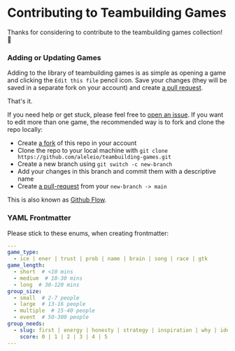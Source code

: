 # Contributing to Teambuilding Games

Thanks for considering to contribute to the teambuilding games collection! :tada:

### Adding or Updating Games
Adding to the library of teambuilding games is as simple as opening a game and clicking the `Edit this file` pencil icon.
Save your changes (they will be saved in a separate fork on your account) and create [a pull request](https://github.com/aleleio/teambuilding-games/pulls).

That's it.

If you need help or get stuck, please feel free to [open an issue](https://github.com/aleleio/teambuilding-games/issues). If you want to edit more than one game, the recommended way is to fork and clone the repo locally:

* Create [a fork](https://github.com/aleleio/teambuilding-games/fork) of this repo in your account
* Clone the repo to your local machine with `git clone https://github.com/aleleio/teambuilding-games.git`
* Create a new branch using `git switch -c new-branch`
* Add your changes in this branch and commit them with a descriptive name
* Create [a pull-request](https://github.com/aleleio/teambuilding-games/pulls) from your `new-branch -> main`

This is also known as [Github Flow](https://guides.github.com/introduction/flow/).


### YAML Frontmatter

Please stick to these enums, when creating frontmatter:

```yaml
---
game_type:
  - ice | ener | trust | prob | name | brain | song | race | gtk
game_length:
  - short  # <10 mins
  - medium  # 10-30 mins
  - long  # 30-120 mins
group_size:
  - small  # 2-7 people
  - large  # 13-16 people
  - multiple  # 15-40 people
  - event  # 50-300 people
group_needs:
  - slug: first | energy | honesty | strategy | inspiration | why | identity
    score: 0 | 1 | 2 | 3 | 4 | 5
---
```
